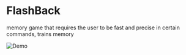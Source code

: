 # FlashBack
memory game that requires the user to be fast and precise in certain commands, trains memory


![Demo](https://s32.postimg.org/sbl7jyyvp/flash_Back_Video.gif)
